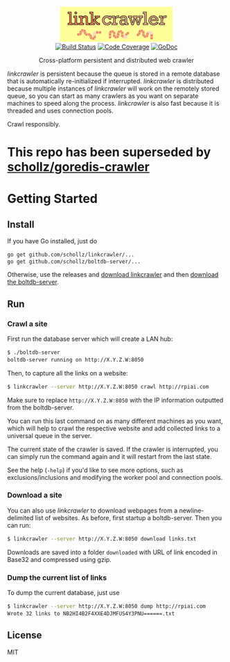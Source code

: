 
<p align="center">
<img
    src="logo.png"
    width="260" height="80" border="0" alt="linkcrawler">
<br>
<a href="https://travis-ci.org/schollz/linkcrawler"><img src="https://img.shields.io/travis/schollz/linkcrawler.svg?style=flat-square" alt="Build Status"></a>
<a href="http://gocover.io/github.com/schollz/linkcrawler/lib"><img src="https://img.shields.io/badge/coverage-76%25-yellow.svg?style=flat-square" alt="Code Coverage"></a>
<a href="https://godoc.org/github.com/schollz/linkcrawler/lib"><img src="https://img.shields.io/badge/api-reference-blue.svg?style=flat-square" alt="GoDoc"></a>
</p>

<p align="center">Cross-platform persistent and distributed web crawler</a></p>

*linkcrawler* is persistent because the queue is stored in a remote database that is automatically re-initialized if interrupted. *linkcrawler* is distributed because multiple instances of *linkcrawler* will work on the remotely stored queue, so you can start as many crawlers as you want on separate machines to speed along the process. *linkcrawler* is also fast because it is threaded and uses connection pools.

Crawl responsibly.

# This repo has been superseded by [schollz/goredis-crawler](https://github.com/schollz/goredis-crawler)

Getting Started
===============

## Install

If you have Go installed, just do
```
go get github.com/schollz/linkcrawler/...
go get github.com/schollz/boltdb-server/...
```

Otherwise, use the releases and [download linkcrawler](https://github.com/schollz/linkcrawler/releases/latest) and then [download the boltdb-server](https://github.com/schollz/boltdb-server/releases/latest).


## Run

### Crawl a site

First run the database server which will create a LAN hub:

```sh
$ ./boltdb-server
boltdb-server running on http://X.Y.Z.W:8050
```

Then, to capture all the links on a website:

```sh
$ linkcrawler --server http://X.Y.Z.W:8050 crawl http://rpiai.com
```


Make sure to replace `http://X.Y.Z.W:8050` with the IP information outputted from the boltdb-server.

You can run this last command on as many different machines as you want, which will help to crawl the respective website and add collected links to a universal queue in the server.

The current state of the crawler is saved. If the crawler is interrupted, you can simply run the command again and it will restart from the last state.

See the help (`-help`) if you'd like to see more options, such as exclusions/inclusions and modifying the worker pool and connection pools.


### Download a site

You can also use *linkcrawler* to download webpages from a newline-delimited list of websites. As before, first startup a boltdb-server.  Then you can run:

```bash
$ linkcrawler --server http://X.Y.Z.W:8050 download links.txt
```

Downloads are saved into a folder `downloaded` with URL of link encoded in Base32 and compressed using gzip.

### Dump the current list of links

To dump the current database, just use

```bash
$ linkcrawler --server http://X.Y.Z.W:8050 dump http://rpiai.com
Wrote 32 links to NB2HI4B2F4XXE4DJMFUS4Y3PNU======.txt
```

## License

MIT
